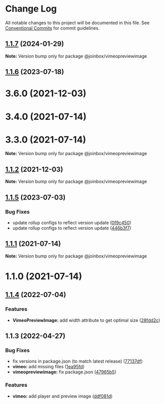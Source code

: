 # Change Log

All notable changes to this project will be documented in this file.
See [Conventional Commits](https://conventionalcommits.org) for commit guidelines.

## [1.1.7](https://github.com/joinbox/ui-components/compare/@joinbox/vimeopreviewimage@1.1.6...@joinbox/vimeopreviewimage@1.1.7) (2024-01-29)

**Note:** Version bump only for package @joinbox/vimeopreviewimage





## [1.1.6](https://github.com/joinbox/ui-components/compare/@joinbox/vimeopreviewimage@1.1.5...@joinbox/vimeopreviewimage@1.1.6) (2023-07-18)



# 3.6.0 (2021-12-03)



# 3.4.0 (2021-07-14)



# 3.3.0 (2021-07-14)

**Note:** Version bump only for package @joinbox/vimeopreviewimage





## [1.1.2](https://github.com/joinbox/ui-components/compare/@joinbox/vimeopreviewimage@1.1.1...@joinbox/vimeopreviewimage@1.1.2) (2021-12-03)

**Note:** Version bump only for package @joinbox/vimeopreviewimage
## [1.1.5](https://github.com/joinbox/ui-components/compare/@joinbox/vimeopreviewimage@1.1.4...@joinbox/vimeopreviewimage@1.1.5) (2023-07-03)


### Bug Fixes

* update rollup configs to reflect version update ([0f9c450](https://github.com/joinbox/ui-components/commit/0f9c4504fd607c325aa0f337c1b36c46f2d48496))
* update rollup configs to reflect version update ([446b3f7](https://github.com/joinbox/ui-components/commit/446b3f7a6718d277efd7194345a23b90083026cb))





## [1.1.1](https://github.com/joinbox/ui-components/compare/@joinbox/vimeopreviewimage@1.1.0...@joinbox/vimeopreviewimage@1.1.1) (2021-07-14)

**Note:** Version bump only for package @joinbox/vimeopreviewimage





# 1.1.0 (2021-07-14)
## [1.1.4](https://github.com/joinbox/ui-components/compare/@joinbox/vimeopreviewimage@1.1.3...@joinbox/vimeopreviewimage@1.1.4) (2022-07-04)


### Features

* **VimeoPreviewImage:** add width attribute to get optimal size ([28fdd2c](https://github.com/joinbox/ui-components/commit/28fdd2ccf1995093d1f71d6ef5b5e48339d4293c))





## 1.1.3 (2022-04-27)


### Bug Fixes

* fix versions in package.json (to match latest release) ([77137df](https://github.com/joinbox/ui-components/commit/77137df6758b2d39ee06941ba3e6a062c1f5b9e4))
* **vimeo:** add missing files ([1ea95fd](https://github.com/joinbox/ui-components/commit/1ea95fdc529e28b8513d9f3d4822ef68ad439e13))
* **vimeopreviewimage:** fix package.json ([47965b5](https://github.com/joinbox/ui-components/commit/47965b511677ee31ce43174225d8f868b11c0ca6))


### Features

* **vimeo:** add player and preview image ([ddf081d](https://github.com/joinbox/ui-components/commit/ddf081d47c2b5bacfc7fa2081be30c6a95f56ca1))

